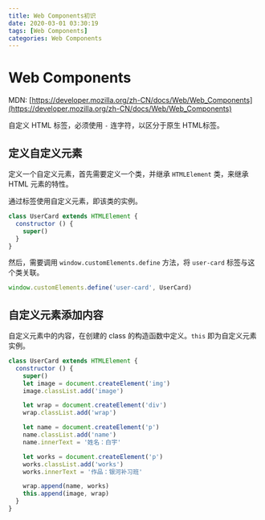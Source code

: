 ```yaml
---
title: Web Components初识
date: 2020-03-01 03:30:19
tags: [Web Components]
categories: Web Components
---
```


# Web Components

MDN: [https://developer.mozilla.org/zh-CN/docs/Web/Web_Components](https://developer.mozilla.org/zh-CN/docs/Web/Web_Components)

自定义 HTML 标签，必须使用 `-` 连字符，以区分于原生 HTML标签。

<!-- more -->

## 定义自定义元素

定义一个自定义元素，首先需要定义一个类，并继承 `HTMLElement` 类，来继承 HTML 元素的特性。

通过标签使用自定义元素，即该类的实例。

```javascript
class UserCard extends HTMLElement {
  constructor () {
    super()
  }
}
```

然后，需要调用 `window.customElements.define` 方法，将 `user-card` 标签与这个类关联。

```javascript
window.customElements.define('user-card', UserCard)
```

## 自定义元素添加内容

自定义元素中的内容，在创建的 class 的构造函数中定义。`this` 即为自定义元素实例。

```javascript
class UserCard extends HTMLElement {
  constructor () {
    super()
    let image = document.createElement('img')
    image.classList.add('image')

    let wrap = document.createElement('div')
    wrap.classList.add('wrap')

    let name = document.createElement('p')
    name.classList.add('name')
    name.innerText = '姓名：白宇'

    let works = document.createElement('p')
    works.classList.add('works')
    works.innerText = '作品：银河补习班'

    wrap.append(name, works)
    this.append(image, wrap)
  }
}
```


